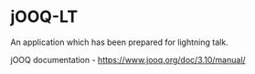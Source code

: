 # jOOQ-LT

An application which has been prepared for lightning talk.

jOOQ documentation - https://www.jooq.org/doc/3.10/manual/


